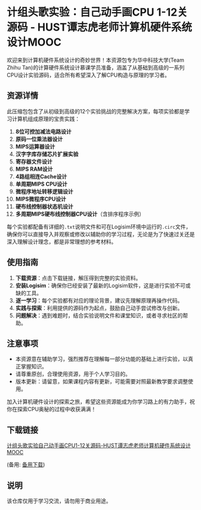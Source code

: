 # 计组头歌实验：自己动手画CPU 1-12关源码 - HUST谭志虎老师计算机硬件系统设计MOOC

欢迎来到计算机硬件系统设计的奇妙世界！本资源包专为华中科技大学(Team Zhihu Tan)的计算硬件系统设计慕课学员准备，涵盖了从基础到高级的一系列CPU设计实验源码，适合所有希望深入了解CPU构造与原理的学习者。

## 资源详情

此压缩包包含了从初级到高级的12个实验挑战的完整解决方案，每项实验都是学习计算机组成原理的宝贵实践：

1. **8位可控加减法电路设计**
2. **原码一位乘法器设计**
3. **MIPS运算器设计**
4. **汉字字库存储芯片扩展实验**
5. **寄存器文件设计**
6. **MIPS RAM设计**
7. **4路组相连Cache设计**
8. **单周期MIPS CPU设计**
9. **微程序地址转移逻辑设计**
10. **MIPS微程序CPU设计**
11. **硬布线控制器状态机设计**
12. **多周期MIPS硬布线控制器CPU设计**（含排序程序示例）

每个实验都配备有详细的`.txt`说明文件和可在Logisim环境中运行的`.circ`文件，确保你可以直接导入并观察或修改以辅助你的学习过程，无论是为了快速过关还是深入理解设计理念，都是非常理想的参考材料。

## 使用指南

1. **下载资源**：点击下载链接，解压得到完整的实验资料。
2. **安装Logisim**：确保你已经安装了最新的Logisim软件，这是进行实验不可或缺的工具。
3. **逐一学习**：每个实验都有对应的理论背景，建议先理解原理再操作代码。
4. **实践与探索**：利用提供的源码作为起点，鼓励自己动手尝试修改与创新。
5. **问题解决**：遇到难题时，结合实验说明文件和课堂知识，或者寻求社区的帮助。

## 注意事项

- 本资源意在辅助学习，强烈推荐在理解每一部分功能的基础上进行实验，以真正掌握知识。
- 请尊重原创，合理使用资源，用于个人学习目的。
- 版本更新：请留意，如果课程内容有更新，可能需要对照最新教学要求调整使用。

加入计算机硬件设计的探索之旅，希望这些资源能成为你学习路上的有力助手，祝你在探索CPU奥秘的过程中收获满满！

## 下载链接
[计组头歌实验自己动手画CPU1-12关源码-HUST谭志虎老师计算机硬件系统设计MOOC](https://pan.quark.cn/s/f077e37a7ca3) 

(备用: [备用下载](https://pan.baidu.com/s/1koIbBFiwk4HE5-1GQTDA_A?pwd=1234))

## 说明

该仓库仅用于学习交流，请勿用于商业用途。
